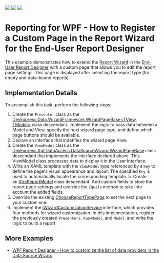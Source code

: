 <!-- default badges list -->
![](https://img.shields.io/endpoint?url=https://codecentral.devexpress.com/api/v1/VersionRange/128605288/23.1.3%2B)
[![](https://img.shields.io/badge/Open_in_DevExpress_Support_Center-FF7200?style=flat-square&logo=DevExpress&logoColor=white)](https://supportcenter.devexpress.com/ticket/details/T600080)
[![](https://img.shields.io/badge/📖_How_to_use_DevExpress_Examples-e9f6fc?style=flat-square)](https://docs.devexpress.com/GeneralInformation/403183)
<!-- default badges end -->
# Reporting for WPF - How to Register a Custom Page in the Report Wizard for the End-User Report Designer

This example demonstrates how to extend the [Report Wizard](https://docs.devexpress.com/XtraReports/114841/desktop-reporting/wpf-reporting/end-user-report-designer-for-wpf/gui/report-wizard) in the [End-User Report Designer](https://docs.devexpress.com/XtraReports/114104/desktop-reporting/wpf-reporting/end-user-report-designer-for-wpf) with a custom page that allows you to edit the report page settings. This page is displayed after selecting the report type (for empty and data-bound reports).

## Implementation Details

To accomplish this task, perform the following steps:

1. Create the `Presenter` class as the [DevExpress.Data.WizardFramework.WizardPageBase<TView, TModel>](https://docs.devexpress.com/CoreLibraries/DevExpress.Data.WizardFramework.WizardPageBase-2) class descendant. Implement the logic to pass data between a Model and View, specify the next wizard page type, and define which page buttons should be available.
2. Declare an interface that indetifies the wizard page View.
3. Create the `ViewModel` class as the [DevExpress.Xpf.DataAccess.DataSourceWizard.WizardPageBase](https://docs.devexpress.com/WPF/DevExpress.Xpf.DataAccess.DataSourceWizard.WizardPageBase) class descendant that implements the interface declared above. This ViewModel class processes data to display it in the User Interface.
4. Write an XAML template with the `ViewModel` type referenced by a `Key` to define the page's visual appearance and layout. The specified `Key` is used to automatically locate the corresponding template.
5. Create an [XtraReportModel](https://docs.devexpress.com/XtraReports/DevExpress.XtraReports.Wizards.XtraReportModel) class descendant. Add custom fields to store the report page settings and override the `Equals` method to take into account the added fields.
6. Override the existing [ChooseReportTypePage](https://docs.devexpress.com/WPF/DevExpress.Xpf.Reports.UserDesigner.ReportWizard.Pages.ChooseReportTypePage) to set the next page to your custom one.
7. Implement the [IWizardCustomizationService](https://docs.devexpress.com/WPF/DevExpress.Xpf.Reports.UserDesigner.ReportWizard.IWizardCustomizationService) interface, which provides four methods for wizard customization. In this implementation, register the previously created `Presenters`, `ViewModel`, and `Model`,  and write the logic to build a report.


## More Examples

* [WPF Report Designer - How to customize the list of data providers in the Data Source Wizard](https://github.com/DevExpress-Examples/reporting-wpf-designer-data-provider-list)

